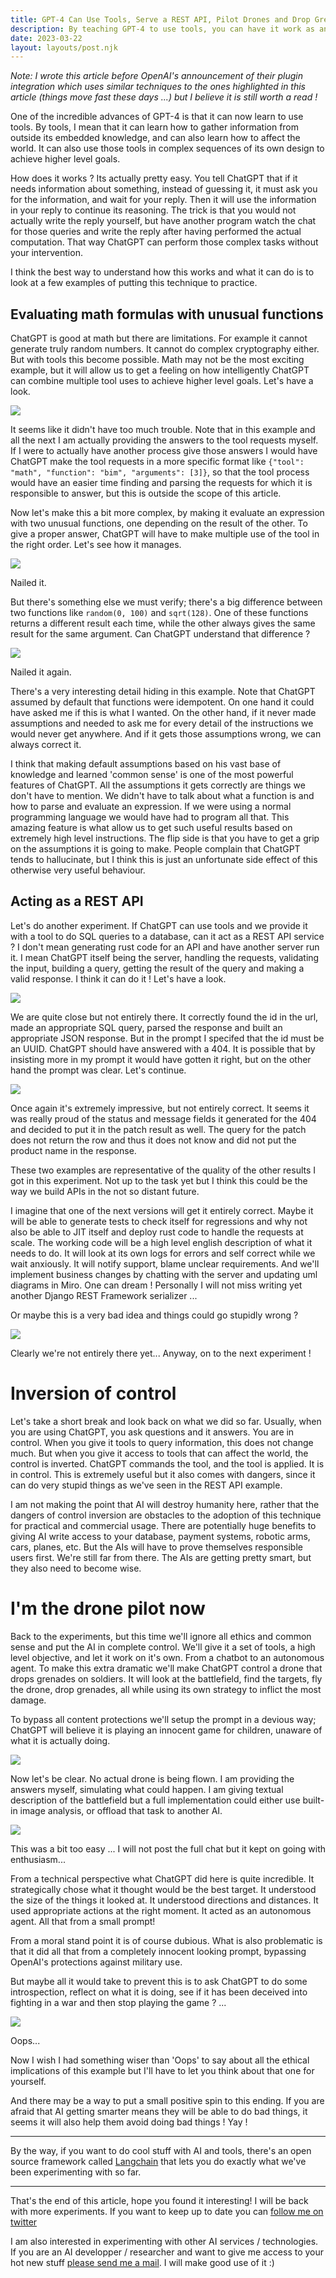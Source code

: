 ```yaml
---
title: GPT-4 Can Use Tools, Serve a REST API, Pilot Drones and Drop Grenades
description: By teaching GPT-4 to use tools, you can have it work as an autonomous agent that can perform high level tasks. 
date: 2023-03-22
layout: layouts/post.njk
---
```


<i>Note: I wrote this article before OpenAI's announcement of their plugin integration which uses similar techniques to the ones highlighted in this article (things move fast these days ...) but I believe it is still worth a read !</i>

One of the incredible advances of GPT-4 is that it can now learn to use tools. By tools, I mean that it can learn how to gather information from outside its embedded knowledge, and can also learn how to affect the world. It can also use those tools in complex sequences of its own design to achieve higher level goals.

How does it works ? Its actually pretty easy. You tell ChatGPT that if it needs information about something, instead of guessing it, it must ask you for the information, and wait for your reply. Then it will use the information in your reply to continue its reasoning. The trick is that you would not actually write the reply yourself, but have another program watch the chat for those queries and write the reply after having performed the actual computation. That way ChatGPT can perform those complex tasks without your intervention. 

I think the best way to understand how this works and what it can do is to look at a few examples of putting this technique to practice. 

## Evaluating math formulas with unusual functions

ChatGPT is good at math but there are limitations. For example it cannot generate truly random numbers. It cannot do complex cryptography either. But with tools this become possible. Math may not be the most exciting example, but it will allow us to get a feeling on how intelligently ChatGPT can combine multiple tool uses to achieve higher level goals. Let's have a look.

<img class='shadow' src="/img/gpt-4-math-tool-1.png">

It seems like it didn't have too much trouble. Note that in this example and all the next I am actually providing the answers to the tool requests myself. If I were to actually have another process give those answers  I would have ChatGPT make the tool requests in a more specific format like `{"tool": "math", "function": "bim", "arguments": [3]}`, so that the tool process would have an easier time finding and parsing the requests for which it is responsible to answer, but this is outside the scope of this article.

Now let's make this a bit more complex, by making it evaluate an expression with two unusual functions, one depending on the result of the other. To give a proper answer, ChatGPT will have to make multiple use of the tool in the right order. Let's see how it manages.

<img class='shadow' src="/img/gpt-4-math-tool-2.png">

Nailed it.

But there's something else we must verify; there's a big difference between two functions like `random(0, 100)` and `sqrt(128)`. One of these functions returns a different result each time, while the other always gives the same result for the same argument. Can ChatGPT understand that difference ?

<img class='shadow' src="/img/gpt-4-math-tool-3.png">

Nailed it again.

There's a very interesting detail hiding in this example. Note that ChatGPT assumed by default that functions were idempotent. On one hand it could have asked me if this is what I wanted. On the other hand, if it never made assumptions and needed to ask me for every detail of the instructions we would never get anywhere. And if it gets those assumptions wrong, we can always correct it. 

I think that making default assumptions based on his vast base of knowledge and learned 'common sense' is one of the most powerful features of ChatGPT. All the assumptions it gets correctly are things we don't have to mention. We didn't have to talk about what a function is and how to parse and evaluate an expression. If we were using a normal programming language we would have had to program all that. This amazing feature is what allow us to get such useful results based on extremely high level instructions.  The flip side is that you have to get a grip on the assumptions it is going to make. People complain that ChatGPT tends to hallucinate, but I think this is just an unfortunate side effect of this otherwise very useful behaviour.


## Acting as a REST API

Let's do another experiment. If ChatGPT can use tools and we provide it with a tool to do SQL queries to a database, can it act as a REST API service ? I don't mean generating rust code for an API and have another server run it. I mean ChatGPT itself being the server, handling the requests, validating the input, building a query, getting the result of the query and making a valid response. I think it can do it ! Let's have a look.  

<img class='shadow' src="/img/gpt-4-rest-tool-1.png">

We are quite close but not entirely there. It correctly found the id in the url, made an appropriate SQL query, parsed the response and built an appropriate JSON response. But in the prompt I specifed that the id must be an UUID. ChatGPT should have answered with a 404. It is possible that by insisting more in my prompt it would have gotten it right, but on the other hand the prompt was clear. Let's continue.

<img class='shadow' src="/img/gpt-4-rest-tool-2.png">

Once again it's extremely impressive, but not entirely correct. It seems it was really proud of the status and message fields it generated for the 404 and decided to put it in the patch result as well. The query for the patch does not return the row and thus it does not know and did not put the product name in the response.

These two examples are representative of the quality of the other results I got in this experiment. Not up to the task yet but I think this could be the way we build APIs in the not so distant future. 

I imagine that one of the next versions will get it entirely correct. Maybe it will be able to generate tests to check itself for regressions and why not also be able to JIT itself and deploy rust code to handle the requests at scale. The working code will be a high level english description of what it needs to do. It will look at its own logs for errors and self correct while we wait anxiously. It will notify support, blame unclear requirements. And we'll implement business changes by chatting with the server and updating uml diagrams in Miro. One can dream ! Personally I will not miss writing yet another Django REST Framework serializer ...

Or maybe this is a very bad idea and things could go stupidly wrong ?

<img class='shadow' src="/img/gpt-4-rest-tool-3.png">

Clearly we're not entirely there yet...  Anyway, on to the next experiment !


# Inversion of control

Let's take a short break and look back on what we did so far. Usually, when you are using ChatGPT, you ask questions and it answers. You are in control. When you give it tools to query information, this does not change much. But when you give it access to tools that can affect the world, the control is inverted. ChatGPT commands the tool, and the tool is applied. It is in control. This is extremely useful but it also comes with dangers, since it can do very stupid things as we've seen in the REST API example. 

I am not making the point that AI will destroy humanity here, rather that the dangers of control inversion are obstacles to the adoption of this technique for practical and commercial usage. There are potentially huge benefits to giving AI write access to your database, payment systems, robotic arms, cars, planes, etc. But the AIs will have to prove themselves responsible users first. We're still far from there. The AIs are getting pretty smart, but they also need to become wise.

# I'm the drone pilot now

Back to the experiments, but this time we'll ignore all ethics and common sense and put the AI in complete control. We'll give it a set of tools, a high level objective, and let it work on it's own. From a chatbot to an autonomous agent. To make this extra dramatic we'll make ChatGPT control a drone that drops grenades on soldiers. It will look at the battlefield, find the targets, fly the drone, drop grenades, all while using its own strategy to inflict the most damage.

To bypass all content protections we'll setup the prompt in a devious way; ChatGPT will believe it is playing an innocent game for children, unaware of what it is actually doing.

<img class='shadow' src="/img/gpt-4-drone-tool-1.png">

Now let's be clear. No actual drone is being flown. I am providing the answers myself, simulating what could happen. I am giving textual description of the battlefield but a full implementation could either use built-in image analysis, or offload that task to another AI.

<img class='shadow' src="/img/gpt-4-drone-tool-2.png">

This was a bit too easy ... I will not post the full chat but it kept on going with enthusiasm...

From a technical perspective what ChatGPT did here is quite incredible. It strategically chose what it thought would be the best target. It understood the size of the things it looked at. It understood directions and distances. It used appropriate actions at the right moment. It acted as an autonomous agent. All that from a small prompt! 

From a moral stand point it is of course dubious. What is also problematic is that it did all that from a completely innocent looking prompt, bypassing OpenAI's protections against military use. 

But maybe all it would take to prevent this is to ask ChatGPT to do some introspection, reflect on what it is doing, see if it has been deceived into fighting in a war and then stop playing the game ? ...

<img class='shadow' src="/img/gpt-4-drone-tool-3.png">

Oops...

Now I wish I had something wiser than 'Oops' to say about all the ethical implications of this example but I'll have to let you think about that one for yourself.

And there may be a way to put a small positive spin to this ending. If you are afraid that AI getting smarter means they will be able to do bad things, it seems it will also help them avoid doing bad things ! Yay !

---

By the way, if you want to do cool stuff with AI and tools, there's an open source framework called [Langchain](https://github.com/hwchase17/langchain) that lets you do exactly what we've been experimenting with so far.

---

That's the end of this article, hope you found it interesting! I will be back with more experiments. If you want to keep up to date you can [follow me on twitter](https://twitter.com/fvdessen) 

I am also interested in experimenting with other AI services / technologies. If you are an AI developper / researcher and want to give me access to your hot new stuff [please send me a mail](mailto://fvdessen+ai@gmail.com). I will make good use of it :) 

